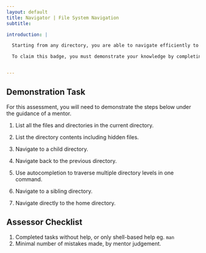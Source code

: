 ```yaml
---
layout: default
title: Navigator | File System Navigation
subtitle: 

introduction: |

  Starting from any directory, you are able to navigate efficiently to and from any other directory.

  To claim this badge, you must demonstrate your knowledge by completing a series of tasks guided by a mentor.


---
```



## Demonstration Task

For this assessment, you will need to demonstrate the steps below under the guidance of a mentor.


1. List all the files and directories in the current directory.

2. List the directory contents including hidden files.

3. Navigate to a child directory.

4. Navigate back to the previous directory.

5. Use autocompletion to traverse multiple directory levels in one command.

6. Navigate to a sibling directory.

7. Navigate directly to the home directory.





## Assessor Checklist

1. Completed tasks without help, or only shell-based help eg. `man`
2. Minimal number of mistakes made, by mentor judgement.
